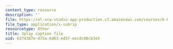 ```yaml
---
content_type: resource
description: ''
file: https://ol-ocw-studio-app-production.s3.amazonaws.com/courses/6-849-geometric-folding-algorithms-linkages-origami-polyhedra-fall-2012/6374387ed75a6d63ed5feecdc06cb3e5_3jZqCHtWV6o.srt
file_type: application/x-subrip
resourcetype: Other
title: 3play caption file
uid: 6374387e-d75a-6d63-ed5f-eecdc06cb3e5
---
```

